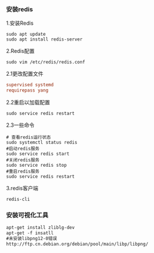 ### 安装redis

1.安装Redis

```
sudo apt update
sudo apt install redis-server
```

2.Redis配置

```
sudo vim /etc/redis/redis.conf
```

2.1更改配置文件

```conf
supervised systemd
requirepass yang
```

2.2重启以加载配置

```
sudo service redis restart
```

2.3一些命令

```properties
# 查看redis运行状态
sudo systemctl status redis
#启动redis服务
sudo service redis start
#关闭redis服务
sudo service redis stop
#重启redis服务
sudo service redis restart
```

3.redis客户端

```
redis-cli
```



### 安装可视化工具

```xml
apt-get install zliblg-dev
apt-get -f insatll
#未安装libpng12-0错误
http://ftp.cn.debian.org/debian/pool/main/libp/libpng/
```

